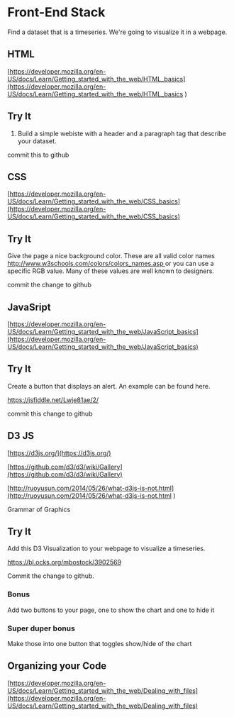 # Front-End Stack

Find a dataset that is a timeseries. We're going to visualize it in a webpage.

## HTML

[https://developer.mozilla.org/en-US/docs/Learn/Getting_started_with_the_web/HTML_basics](https://developer.mozilla.org/en-US/docs/Learn/Getting_started_with_the_web/HTML_basics
)

## Try It

1. Build a simple webiste with a header and a paragraph tag that describe your dataset.

commit this to github

## CSS

[https://developer.mozilla.org/en-US/docs/Learn/Getting_started_with_the_web/CSS_basics](https://developer.mozilla.org/en-US/docs/Learn/Getting_started_with_the_web/CSS_basics)


## Try It

Give the page a nice background color. These are all valid color names [http://www.w3schools.com/colors/colors_names.asp
](http://www.w3schools.com/colors/colors_names.asp
) or you can use a specific RGB value. Many of these values are well known to designers.

<!--
```
body {
    background-color: PaleTurquoise;
}
```
-->

commit the change to github

## JavaSript

[https://developer.mozilla.org/en-US/docs/Learn/Getting_started_with_the_web/JavaScript_basics](https://developer.mozilla.org/en-US/docs/Learn/Getting_started_with_the_web/JavaScript_basics)

## Try It

Create a button that displays an alert. An example can be found here.

https://jsfiddle.net/Lwje81ae/2/

commit this change to github


## D3 JS

[https://d3js.org/](https://d3js.org/)

[https://github.com/d3/d3/wiki/Gallery](https://github.com/d3/d3/wiki/Gallery)

[http://ruoyusun.com/2014/05/26/what-d3js-is-not.html](http://ruoyusun.com/2014/05/26/what-d3js-is-not.html
)

Grammar of Graphics

## Try It

Add this D3 Visualization to your webpage to visualize a timeseries.

https://bl.ocks.org/mbostock/3902569

Commit the change to github.

### Bonus
Add two buttons to your page, one to show the chart and one to hide it

### Super duper bonus
Make those into one button that toggles show/hide of the chart

## Organizing your Code

[https://developer.mozilla.org/en-US/docs/Learn/Getting_started_with_the_web/Dealing_with_files](https://developer.mozilla.org/en-US/docs/Learn/Getting_started_with_the_web/Dealing_with_files)
